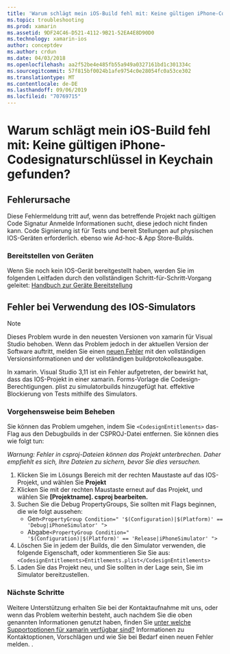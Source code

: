 ```yaml
---
title: 'Warum schlägt mein iOS-Build fehl mit: Keine gültigen iPhone-Codesignaturschlüssel in Keychain gefunden?'
ms.topic: troubleshooting
ms.prod: xamarin
ms.assetid: 9DF24C46-D521-4112-9B21-52EA4E8D90D0
ms.technology: xamarin-ios
author: conceptdev
ms.author: crdun
ms.date: 04/03/2018
ms.openlocfilehash: aa2f52be4e485fb55a949a0327161bd1c301334c
ms.sourcegitcommit: 57f815bf0024b1afe9754c0e28054fc0a53ce302
ms.translationtype: MT
ms.contentlocale: de-DE
ms.lasthandoff: 09/06/2019
ms.locfileid: "70769715"
---
```

# <a name="why-does-my-ios-build-fail-with-no-valid-iphone-code-signing-keys-found-in-keychain"></a>Warum schlägt mein iOS-Build fehl mit: Keine gültigen iPhone-Codesignaturschlüssel in Keychain gefunden?

## <a name="cause-of-the-error"></a>Fehlerursache
Diese Fehlermeldung tritt auf, wenn das betreffende Projekt nach gültigen Code Signatur Anmelde Informationen sucht, diese jedoch nicht finden kann. Code Signierung ist für Tests und bereit Stellungen auf physischen IOS-Geräten erforderlich. ebenso wie Ad-hoc-& App Store-Builds. 

### <a name="provisioning-devices"></a>Bereitstellen von Geräten
Wenn Sie noch kein IOS-Gerät bereitgestellt haben, werden Sie im folgenden Leitfaden durch den vollständigen Schritt-für-Schritt-Vorgang geleitet: [Handbuch zur Geräte Bereitstellung](~/ios/get-started/installation/device-provisioning/index.md)

## <a name="bug-when-using-ios-simulator"></a>Fehler bei Verwendung des IOS-Simulators

> [!NOTE]
> Dieses Problem wurde in den neuesten Versionen von xamarin für Visual Studio behoben. Wenn das Problem jedoch in der aktuellen Version der Software auftritt, melden Sie einen [neuen Fehler](~/cross-platform/troubleshooting/questions/howto-file-bug.md) mit den vollständigen Versionsinformationen und der vollständigen buildprotokolleausgabe.

In xamarin. Visual Studio 3,11 ist ein Fehler aufgetreten, der bewirkt hat, dass das IOS-Projekt in einer xamarin. Forms-Vorlage die Codesign-Berechtigungen. plist zu simulatorbuilds hinzugefügt hat. effektive Blockierung von Tests mithilfe des Simulators.

### <a name="how-to-fix"></a>Vorgehensweise beim Beheben
Sie können das Problem umgehen, indem Sie `<CodesignEntitlements>` das-Flag aus den Debugbuilds in der CSPROJ-Datei entfernen. Sie können dies wie folgt tun:

*Warnung: Fehler in csproj-Dateien können das Projekt unterbrechen. Daher empfiehlt es sich, Ihre Dateien zu sichern, bevor Sie dies versuchen.*

1. Klicken Sie im Lösungs Bereich mit der rechten Maustaste auf das IOS-Projekt, und wählen Sie **Projekt**
2. Klicken Sie mit der rechten Maustaste erneut auf das Projekt, und wählen Sie **[Projektname]. csproj bearbeiten.**
3. Suchen Sie die Debug PropertyGroups, Sie sollten mit Flags beginnen, die wie folgt aussehen:
   - Gen`<PropertyGroup Condition=" '$(Configuration)|$(Platform)' == 'Debug|iPhoneSimulator' ">`
   - Abgabe`<PropertyGroup Condition=" '$(Configuration)|$(Platform)' == 'Release|iPhoneSimulator' ">`
4. Löschen Sie in jedem der Builds, die den Simulator verwenden, die folgende Eigenschaft, oder kommentieren Sie Sie aus:`<CodesignEntitlements>Entitlements.plist</CodesignEntitlements>`
5. Laden Sie das Projekt neu, und Sie sollten in der Lage sein, Sie im Simulator bereitzustellen.

### <a name="next-steps"></a>Nächste Schritte
Weitere Unterstützung erhalten Sie bei der Kontaktaufnahme mit uns, oder wenn das Problem weiterhin besteht, auch nachdem Sie die oben genannten Informationen genutzt haben, finden Sie [unter welche Supportoptionen für xamarin verfügbar sind?](~/cross-platform/troubleshooting/support-options.md) Informationen zu Kontaktoptionen, Vorschlägen und wie Sie bei Bedarf einen neuen Fehler melden. . 
